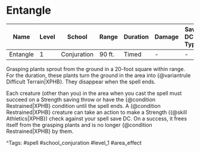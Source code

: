# Entangle

| Name | Level | School | Range | Duration | Damage | Save DC & Type |
|------|-------|--------|-------|----------|--------|----------------|
| Entangle | 1 | Conjuration | 90 ft. | Timed | - | - |

Grasping plants sprout from the ground in a 20-foot square within range. For the duration, these plants turn the ground in the area into {@variantrule Difficult Terrain|XPHB}. They disappear when the spell ends.

Each creature (other than you) in the area when you cast the spell must succeed on a Strength saving throw or have the {@condition Restrained|XPHB} condition until the spell ends. A {@condition Restrained|XPHB} creature can take an action to make a Strength ({@skill Athletics|XPHB}) check against your spell save DC. On a success, it frees itself from the grasping plants and is no longer {@condition Restrained|XPHB} by them.

^Tags: #spell #school_conjuration #level_1 #area_effect